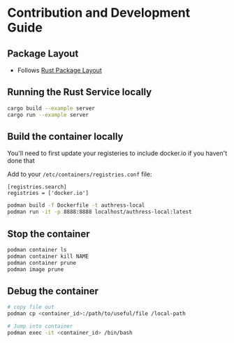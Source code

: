 # Contribution and Development Guide

## Package Layout

* Follows [Rust Package Layout](https://doc.rust-lang.org/cargo/guide/project-layout.html)

## Running the Rust Service locally
```sh
cargo build --example server 
cargo run --example server
```

## Build the container locally

You'll need to first update your registeries to include docker.io if you haven't done that

Add to your `/etc/containers/registries.conf` file:
```
[registries.search]
registries = ['docker.io']
```

```sh
podman build -f Dockerfile -t authress-local
podman run -it -p 8888:8888 localhost/authress-local:latest
```

## Stop the container
```sh
podman container ls
podman container kill NAME
podman container prune
podman image prune
```

## Debug the container
```sh
# copy file out
podman cp <container_id>:/path/to/useful/file /local-path

# Jump into container
podman exec -it <container_id> /bin/bash
```